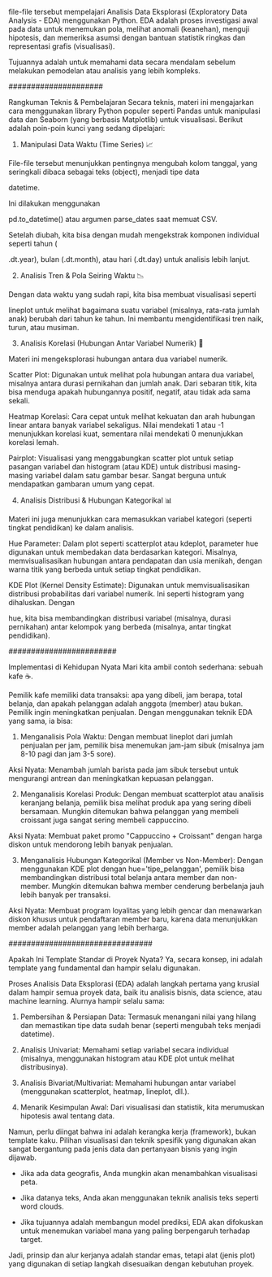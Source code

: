 file-file tersebut mempelajari Analisis Data Eksplorasi (Exploratory Data Analysis - EDA) menggunakan Python. EDA adalah proses investigasi awal pada data untuk menemukan pola, melihat anomali (keanehan), menguji hipotesis, dan memeriksa asumsi dengan bantuan statistik ringkas dan representasi grafis (visualisasi).

Tujuannya adalah untuk memahami data secara mendalam sebelum melakukan pemodelan atau analisis yang lebih kompleks.

#####################

Rangkuman Teknis & Pembelajaran
Secara teknis, materi ini mengajarkan cara menggunakan library Python populer seperti Pandas untuk manipulasi data dan Seaborn (yang berbasis Matplotlib) untuk visualisasi. Berikut adalah poin-poin kunci yang sedang dipelajari:

1. Manipulasi Data Waktu (Time Series) 📈

File-file tersebut menunjukkan pentingnya mengubah kolom tanggal, yang seringkali dibaca sebagai teks (object), menjadi tipe data 

datetime.


Ini dilakukan menggunakan 

pd.to_datetime() atau argumen parse_dates saat memuat CSV.


Setelah diubah, kita bisa dengan mudah mengekstrak komponen individual seperti tahun (

.dt.year), bulan (.dt.month), atau hari (.dt.day) untuk analisis lebih lanjut.

2. Analisis Tren & Pola Seiring Waktu 📉

Dengan data waktu yang sudah rapi, kita bisa membuat visualisasi seperti 

lineplot untuk melihat bagaimana suatu variabel (misalnya, rata-rata jumlah anak) berubah dari tahun ke tahun. Ini membantu mengidentifikasi tren naik, turun, atau musiman.

3. Analisis Korelasi (Hubungan Antar Variabel Numerik) 🔢

Materi ini mengeksplorasi hubungan antara dua variabel numerik.


Scatter Plot: Digunakan untuk melihat pola hubungan antara dua variabel, misalnya antara durasi pernikahan dan jumlah anak. Dari sebaran titik, kita bisa menduga apakah hubungannya positif, negatif, atau tidak ada sama sekali.


Heatmap Korelasi: Cara cepat untuk melihat kekuatan dan arah hubungan linear antara banyak variabel sekaligus. Nilai mendekati 1 atau -1 menunjukkan korelasi kuat, sementara nilai mendekati 0 menunjukkan korelasi lemah.



Pairplot: Visualisasi yang menggabungkan scatter plot untuk setiap pasangan variabel dan histogram (atau KDE) untuk distribusi masing-masing variabel dalam satu gambar besar. Sangat berguna untuk mendapatkan gambaran umum yang cepat.


4. Analisis Distribusi & Hubungan Kategorikal 📊

Materi ini juga menunjukkan cara memasukkan variabel kategori (seperti tingkat pendidikan) ke dalam analisis.


Hue Parameter: Dalam plot seperti scatterplot atau kdeplot, parameter hue digunakan untuk membedakan data berdasarkan kategori. Misalnya, memvisualisasikan hubungan antara pendapatan dan usia menikah, dengan warna titik yang berbeda untuk setiap tingkat pendidikan.


KDE Plot (Kernel Density Estimate): Digunakan untuk memvisualisasikan distribusi probabilitas dari variabel numerik. Ini seperti histogram yang dihaluskan. Dengan 

hue, kita bisa membandingkan distribusi variabel (misalnya, durasi pernikahan) antar kelompok yang berbeda (misalnya, antar tingkat pendidikan).


########################

Implementasi di Kehidupan Nyata
Mari kita ambil contoh sederhana: sebuah kafe ☕.

Pemilik kafe memiliki data transaksi: apa yang dibeli, jam berapa, total belanja, dan apakah pelanggan adalah anggota (member) atau bukan. Pemilik ingin meningkatkan penjualan. Dengan menggunakan teknik EDA yang sama, ia bisa:

1. Menganalisis Pola Waktu: Dengan membuat lineplot dari jumlah penjualan per jam, pemilik bisa menemukan jam-jam sibuk (misalnya jam 8-10 pagi dan jam 3-5 sore).

Aksi Nyata: Menambah jumlah barista pada jam sibuk tersebut untuk mengurangi antrean dan meningkatkan kepuasan pelanggan.

2. Menganalisis Korelasi Produk: Dengan membuat scatterplot atau analisis keranjang belanja, pemilik bisa melihat produk apa yang sering dibeli bersamaan. Mungkin ditemukan bahwa pelanggan yang membeli croissant juga sangat sering membeli cappuccino.

Aksi Nyata: Membuat paket promo "Cappuccino + Croissant" dengan harga diskon untuk mendorong lebih banyak penjualan.

3. Menganalisis Hubungan Kategorikal (Member vs Non-Member): Dengan menggunakan KDE plot dengan hue='tipe_pelanggan', pemilik bisa membandingkan distribusi total belanja antara member dan non-member. Mungkin ditemukan bahwa member cenderung berbelanja jauh lebih banyak per transaksi.

Aksi Nyata: Membuat program loyalitas yang lebih gencar dan menawarkan diskon khusus untuk pendaftaran member baru, karena data menunjukkan member adalah pelanggan yang lebih berharga.


################################

Apakah Ini Template Standar di Proyek Nyata?
Ya, secara konsep, ini adalah template yang fundamental dan hampir selalu digunakan.

Proses Analisis Data Eksplorasi (EDA) adalah langkah pertama yang krusial dalam hampir semua proyek data, baik itu analisis bisnis, data science, atau machine learning. Alurnya hampir selalu sama:

1. Pembersihan & Persiapan Data: Termasuk menangani nilai yang hilang dan memastikan tipe data sudah benar (seperti mengubah teks menjadi datetime).

2. Analisis Univariat: Memahami setiap variabel secara individual (misalnya, menggunakan histogram atau KDE plot untuk melihat distribusinya).

3. Analisis Bivariat/Multivariat: Memahami hubungan antar variabel (menggunakan scatterplot, heatmap, lineplot, dll.).

4. Menarik Kesimpulan Awal: Dari visualisasi dan statistik, kita merumuskan hipotesis awal tentang data.

Namun, perlu diingat bahwa ini adalah kerangka kerja (framework), bukan template kaku. Pilihan visualisasi dan teknik spesifik yang digunakan akan sangat bergantung pada jenis data dan pertanyaan bisnis yang ingin dijawab.

- Jika ada data geografis, Anda mungkin akan menambahkan visualisasi peta.

- Jika datanya teks, Anda akan menggunakan teknik analisis teks seperti word clouds.

- Jika tujuannya adalah membangun model prediksi, EDA akan difokuskan untuk menemukan variabel mana yang paling berpengaruh terhadap target.

Jadi, prinsip dan alur kerjanya adalah standar emas, tetapi alat (jenis plot) yang digunakan di setiap langkah disesuaikan dengan kebutuhan proyek.